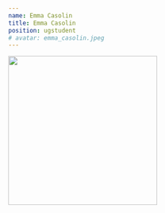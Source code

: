 ```yaml
---
name: Emma Casolin
title: Emma Casolin
position: ugstudent
# avatar: emma_casolin.jpeg
---
```


<img width="300" src="{{site.baseurl}}/images/people/{{page.avatar}}" data-action="zoom">

<!-- <i class="fa fa-bar-chart"></i> [Google Scholar]() -->
<br>
<!-- <i class="fa fa-home"></i> [Homepage]() -->
